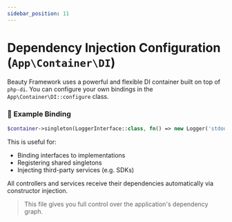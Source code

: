 ```yaml
---
sidebar_position: 11
---
```



# Dependency Injection Configuration (`App\Container\DI`)

Beauty Framework uses a powerful and flexible DI container built on top of `php-di`. You can configure your own bindings in the `App\Container\DI::configure` class.

### 🔧 Example Binding

```php
$container->singleton(LoggerInterface::class, fn() => new Logger('stdout'));
```

This is useful for:

* Binding interfaces to implementations
* Registering shared singletons
* Injecting third-party services (e.g. SDKs)

All controllers and services receive their dependencies automatically via constructor injection.

> This file gives you full control over the application's dependency graph.
